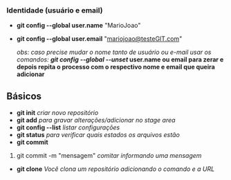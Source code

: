 ﻿### Identidade (usuário e email)

- **git config --global user.name** "MarioJoao"

- **git config --global user.email** "mariojoao@testeGIT.com" 

  _obs: caso precise mudar o nome tanto de usuário ou e-mail usar os comandos:_ **_git config --global --unset_ user.name ou email para zerar e depois repita o processo com o respectivo nome e email que queira adicionar** 

  

## Básicos

- **git init** _criar novo repositório_
- **git add** _para gravar alterações/adicionar no stage area_
- **git config --list** _listar configurações_ 
- **git status** _para verificar quais estados os arquivos estão_
- **git commit**
1. git commit -m "mensagem" _comitar informando uma mensagem_ 
- **git clone** _Você clona um repositório adicionando o comando e a URL_ 


